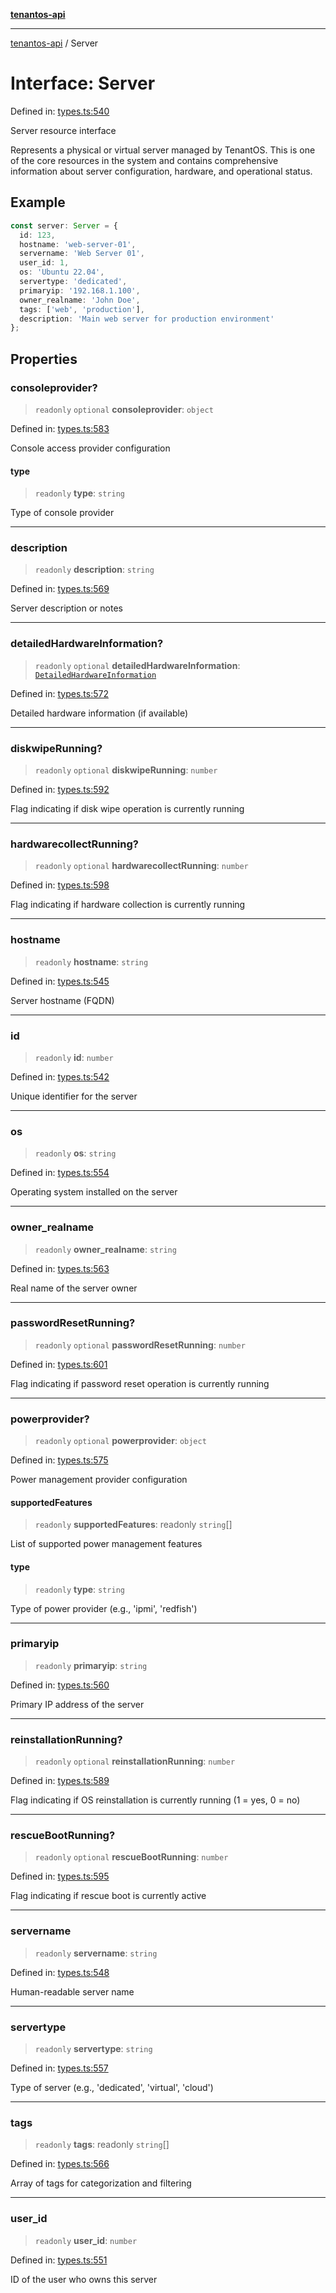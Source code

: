 [**tenantos-api**](../README.md)

***

[tenantos-api](../globals.md) / Server

# Interface: Server

Defined in: [types.ts:540](https://github.com/shadmanZero/tenantos-api/blob/50bbdae310005a0ca12345f143ddaf8ea2b8ce90/src/types.ts#L540)

Server resource interface

Represents a physical or virtual server managed by TenantOS.
This is one of the core resources in the system and contains
comprehensive information about server configuration, hardware,
and operational status.

## Example

```typescript
const server: Server = {
  id: 123,
  hostname: 'web-server-01',
  servername: 'Web Server 01',
  user_id: 1,
  os: 'Ubuntu 22.04',
  servertype: 'dedicated',
  primaryip: '192.168.1.100',
  owner_realname: 'John Doe',
  tags: ['web', 'production'],
  description: 'Main web server for production environment'
};
```

## Properties

### consoleprovider?

> `readonly` `optional` **consoleprovider**: `object`

Defined in: [types.ts:583](https://github.com/shadmanZero/tenantos-api/blob/50bbdae310005a0ca12345f143ddaf8ea2b8ce90/src/types.ts#L583)

Console access provider configuration

#### type

> `readonly` **type**: `string`

Type of console provider

***

### description

> `readonly` **description**: `string`

Defined in: [types.ts:569](https://github.com/shadmanZero/tenantos-api/blob/50bbdae310005a0ca12345f143ddaf8ea2b8ce90/src/types.ts#L569)

Server description or notes

***

### detailedHardwareInformation?

> `readonly` `optional` **detailedHardwareInformation**: [`DetailedHardwareInformation`](DetailedHardwareInformation.md)

Defined in: [types.ts:572](https://github.com/shadmanZero/tenantos-api/blob/50bbdae310005a0ca12345f143ddaf8ea2b8ce90/src/types.ts#L572)

Detailed hardware information (if available)

***

### diskwipeRunning?

> `readonly` `optional` **diskwipeRunning**: `number`

Defined in: [types.ts:592](https://github.com/shadmanZero/tenantos-api/blob/50bbdae310005a0ca12345f143ddaf8ea2b8ce90/src/types.ts#L592)

Flag indicating if disk wipe operation is currently running

***

### hardwarecollectRunning?

> `readonly` `optional` **hardwarecollectRunning**: `number`

Defined in: [types.ts:598](https://github.com/shadmanZero/tenantos-api/blob/50bbdae310005a0ca12345f143ddaf8ea2b8ce90/src/types.ts#L598)

Flag indicating if hardware collection is currently running

***

### hostname

> `readonly` **hostname**: `string`

Defined in: [types.ts:545](https://github.com/shadmanZero/tenantos-api/blob/50bbdae310005a0ca12345f143ddaf8ea2b8ce90/src/types.ts#L545)

Server hostname (FQDN)

***

### id

> `readonly` **id**: `number`

Defined in: [types.ts:542](https://github.com/shadmanZero/tenantos-api/blob/50bbdae310005a0ca12345f143ddaf8ea2b8ce90/src/types.ts#L542)

Unique identifier for the server

***

### os

> `readonly` **os**: `string`

Defined in: [types.ts:554](https://github.com/shadmanZero/tenantos-api/blob/50bbdae310005a0ca12345f143ddaf8ea2b8ce90/src/types.ts#L554)

Operating system installed on the server

***

### owner\_realname

> `readonly` **owner\_realname**: `string`

Defined in: [types.ts:563](https://github.com/shadmanZero/tenantos-api/blob/50bbdae310005a0ca12345f143ddaf8ea2b8ce90/src/types.ts#L563)

Real name of the server owner

***

### passwordResetRunning?

> `readonly` `optional` **passwordResetRunning**: `number`

Defined in: [types.ts:601](https://github.com/shadmanZero/tenantos-api/blob/50bbdae310005a0ca12345f143ddaf8ea2b8ce90/src/types.ts#L601)

Flag indicating if password reset operation is currently running

***

### powerprovider?

> `readonly` `optional` **powerprovider**: `object`

Defined in: [types.ts:575](https://github.com/shadmanZero/tenantos-api/blob/50bbdae310005a0ca12345f143ddaf8ea2b8ce90/src/types.ts#L575)

Power management provider configuration

#### supportedFeatures

> `readonly` **supportedFeatures**: readonly `string`[]

List of supported power management features

#### type

> `readonly` **type**: `string`

Type of power provider (e.g., 'ipmi', 'redfish')

***

### primaryip

> `readonly` **primaryip**: `string`

Defined in: [types.ts:560](https://github.com/shadmanZero/tenantos-api/blob/50bbdae310005a0ca12345f143ddaf8ea2b8ce90/src/types.ts#L560)

Primary IP address of the server

***

### reinstallationRunning?

> `readonly` `optional` **reinstallationRunning**: `number`

Defined in: [types.ts:589](https://github.com/shadmanZero/tenantos-api/blob/50bbdae310005a0ca12345f143ddaf8ea2b8ce90/src/types.ts#L589)

Flag indicating if OS reinstallation is currently running (1 = yes, 0 = no)

***

### rescueBootRunning?

> `readonly` `optional` **rescueBootRunning**: `number`

Defined in: [types.ts:595](https://github.com/shadmanZero/tenantos-api/blob/50bbdae310005a0ca12345f143ddaf8ea2b8ce90/src/types.ts#L595)

Flag indicating if rescue boot is currently active

***

### servername

> `readonly` **servername**: `string`

Defined in: [types.ts:548](https://github.com/shadmanZero/tenantos-api/blob/50bbdae310005a0ca12345f143ddaf8ea2b8ce90/src/types.ts#L548)

Human-readable server name

***

### servertype

> `readonly` **servertype**: `string`

Defined in: [types.ts:557](https://github.com/shadmanZero/tenantos-api/blob/50bbdae310005a0ca12345f143ddaf8ea2b8ce90/src/types.ts#L557)

Type of server (e.g., 'dedicated', 'virtual', 'cloud')

***

### tags

> `readonly` **tags**: readonly `string`[]

Defined in: [types.ts:566](https://github.com/shadmanZero/tenantos-api/blob/50bbdae310005a0ca12345f143ddaf8ea2b8ce90/src/types.ts#L566)

Array of tags for categorization and filtering

***

### user\_id

> `readonly` **user\_id**: `number`

Defined in: [types.ts:551](https://github.com/shadmanZero/tenantos-api/blob/50bbdae310005a0ca12345f143ddaf8ea2b8ce90/src/types.ts#L551)

ID of the user who owns this server
